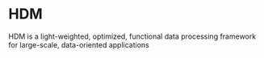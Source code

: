 # HDM
HDM is a light-weighted, optimized, functional data processing framework for large-scale, data-oriented applications
